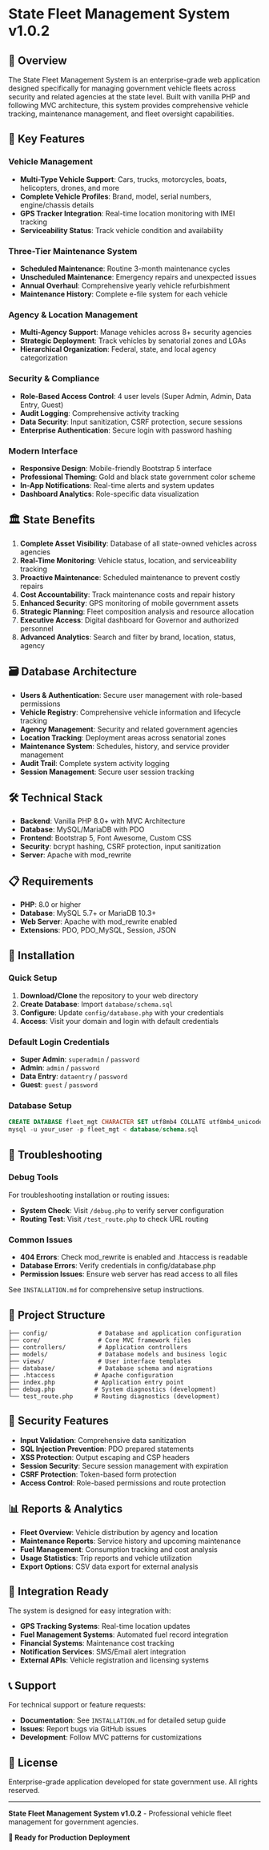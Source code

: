 # State Fleet Management System v1.0.2

## 🎯 **Overview**

The State Fleet Management System is an enterprise-grade web application designed specifically for managing government vehicle fleets across security and related agencies at the state level. Built with vanilla PHP and following MVC architecture, this system provides comprehensive vehicle tracking, maintenance management, and fleet oversight capabilities.

## 🚀 **Key Features**

### **Vehicle Management**
- **Multi-Type Vehicle Support**: Cars, trucks, motorcycles, boats, helicopters, drones, and more
- **Complete Vehicle Profiles**: Brand, model, serial numbers, engine/chassis details
- **GPS Tracker Integration**: Real-time location monitoring with IMEI tracking
- **Serviceability Status**: Track vehicle condition and availability

### **Three-Tier Maintenance System**
- **Scheduled Maintenance**: Routine 3-month maintenance cycles
- **Unscheduled Maintenance**: Emergency repairs and unexpected issues  
- **Annual Overhaul**: Comprehensive yearly vehicle refurbishment
- **Maintenance History**: Complete e-file system for each vehicle

### **Agency & Location Management**
- **Multi-Agency Support**: Manage vehicles across 8+ security agencies
- **Strategic Deployment**: Track vehicles by senatorial zones and LGAs
- **Hierarchical Organization**: Federal, state, and local agency categorization

### **Security & Compliance**
- **Role-Based Access Control**: 4 user levels (Super Admin, Admin, Data Entry, Guest)
- **Audit Logging**: Comprehensive activity tracking
- **Data Security**: Input sanitization, CSRF protection, secure sessions
- **Enterprise Authentication**: Secure login with password hashing

### **Modern Interface**
- **Responsive Design**: Mobile-friendly Bootstrap 5 interface
- **Professional Theming**: Gold and black state government color scheme
- **In-App Notifications**: Real-time alerts and system updates
- **Dashboard Analytics**: Role-specific data visualization

## 🏛️ **State Benefits**

1. **Complete Asset Visibility**: Database of all state-owned vehicles across agencies
2. **Real-Time Monitoring**: Vehicle status, location, and serviceability tracking
3. **Proactive Maintenance**: Scheduled maintenance to prevent costly repairs
4. **Cost Accountability**: Track maintenance costs and repair history
5. **Enhanced Security**: GPS monitoring of mobile government assets
6. **Strategic Planning**: Fleet composition analysis and resource allocation
7. **Executive Access**: Digital dashboard for Governor and authorized personnel
8. **Advanced Analytics**: Search and filter by brand, location, status, agency

## 🗃️ **Database Architecture**

- **Users & Authentication**: Secure user management with role-based permissions
- **Vehicle Registry**: Comprehensive vehicle information and lifecycle tracking
- **Agency Management**: Security and related government agencies
- **Location Tracking**: Deployment areas across senatorial zones
- **Maintenance System**: Schedules, history, and service provider management
- **Audit Trail**: Complete system activity logging
- **Session Management**: Secure user session tracking

## 🛠️ **Technical Stack**

- **Backend**: Vanilla PHP 8.0+ with MVC Architecture
- **Database**: MySQL/MariaDB with PDO
- **Frontend**: Bootstrap 5, Font Awesome, Custom CSS
- **Security**: bcrypt hashing, CSRF protection, input sanitization
- **Server**: Apache with mod_rewrite

## 📋 **Requirements**

- **PHP**: 8.0 or higher
- **Database**: MySQL 5.7+ or MariaDB 10.3+
- **Web Server**: Apache with mod_rewrite enabled
- **Extensions**: PDO, PDO_MySQL, Session, JSON

## 🚀 **Installation**

### **Quick Setup**
1. **Download/Clone** the repository to your web directory
2. **Create Database**: Import `database/schema.sql`
3. **Configure**: Update `config/database.php` with your credentials
4. **Access**: Visit your domain and login with default credentials

### **Default Login Credentials**
- **Super Admin**: `superadmin` / `password`
- **Admin**: `admin` / `password`  
- **Data Entry**: `dataentry` / `password`
- **Guest**: `guest` / `password`

### **Database Setup**
```sql
CREATE DATABASE fleet_mgt CHARACTER SET utf8mb4 COLLATE utf8mb4_unicode_ci;
mysql -u your_user -p fleet_mgt < database/schema.sql
```

## 🔧 **Troubleshooting**

### **Debug Tools**
For troubleshooting installation or routing issues:
- **System Check**: Visit `/debug.php` to verify server configuration
- **Routing Test**: Visit `/test_route.php` to check URL routing

### **Common Issues**
- **404 Errors**: Check mod_rewrite is enabled and .htaccess is readable
- **Database Errors**: Verify credentials in config/database.php
- **Permission Issues**: Ensure web server has read access to all files

See `INSTALLATION.md` for comprehensive setup instructions.

## 📁 **Project Structure**

```
├── config/              # Database and application configuration
├── core/                # Core MVC framework files
├── controllers/         # Application controllers
├── models/              # Database models and business logic  
├── views/               # User interface templates
├── database/            # Database schema and migrations
├── .htaccess           # Apache configuration
├── index.php           # Application entry point
├── debug.php           # System diagnostics (development)
└── test_route.php      # Routing diagnostics (development)
```

## 🔐 **Security Features**

- **Input Validation**: Comprehensive data sanitization
- **SQL Injection Prevention**: PDO prepared statements
- **XSS Protection**: Output escaping and CSP headers
- **Session Security**: Secure session management with expiration
- **CSRF Protection**: Token-based form protection
- **Access Control**: Role-based permissions and route protection

## 📊 **Reports & Analytics**

- **Fleet Overview**: Vehicle distribution by agency and location
- **Maintenance Reports**: Service history and upcoming maintenance
- **Fuel Management**: Consumption tracking and cost analysis
- **Usage Statistics**: Trip reports and vehicle utilization
- **Export Options**: CSV data export for external analysis

## 🔄 **Integration Ready**

The system is designed for easy integration with:
- **GPS Tracking Systems**: Real-time location updates
- **Fuel Management Systems**: Automated fuel record integration
- **Financial Systems**: Maintenance cost tracking
- **Notification Services**: SMS/Email alert integration
- **External APIs**: Vehicle registration and licensing systems

## 📞 **Support**

For technical support or feature requests:
- **Documentation**: See `INSTALLATION.md` for detailed setup guide
- **Issues**: Report bugs via GitHub issues
- **Development**: Follow MVC patterns for customizations

## 📄 **License**

Enterprise-grade application developed for state government use. All rights reserved.

---

**State Fleet Management System v1.0.2** - Professional vehicle fleet management for government agencies.

**🎯 Ready for Production Deployment**